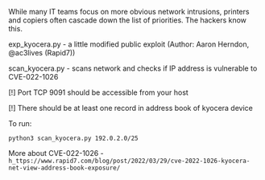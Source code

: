 
While many IT teams focus on more obvious network intrusions, printers and copiers often cascade down the list of priorities. The hackers know this. 

exp_kyocera.py - a little modified public exploit (Author: Aaron Herndon, @ac3lives (Rapid7))

scan_kyocera.py - scans network and checks if IP address is vulnerable to CVE-022-1026


[!] Port TCP 9091 should be accessible from your host

[!] There should be at least one record in address book of kyocera device

To run: 
```
python3 scan_kyocera.py 192.0.2.0/25
```

More about CVE-022-1026 - `h_ttps://www.rapid7.com/blog/post/2022/03/29/cve-2022-1026-kyocera-net-view-address-book-exposure/`

